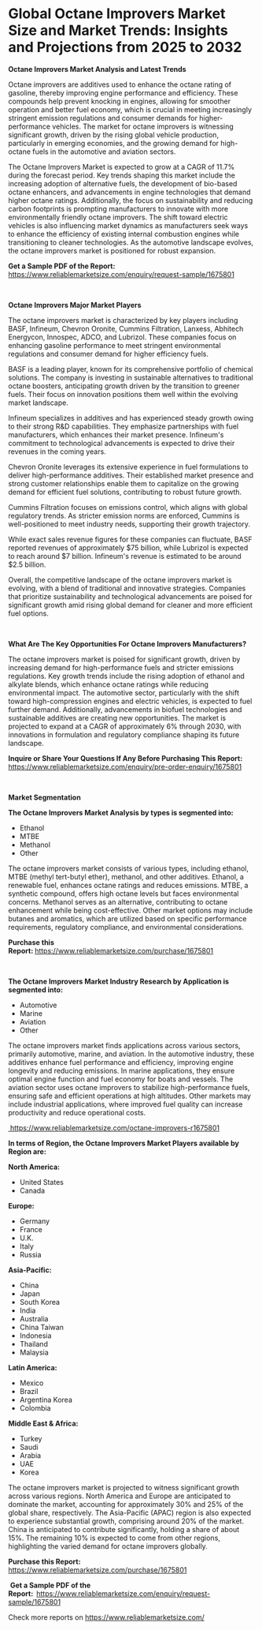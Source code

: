 <p><h1>Global Octane Improvers Market Size and Market Trends: Insights and Projections from 2025 to 2032</h1></p><p><strong>Octane Improvers Market Analysis and Latest Trends</strong></p>
<p><p>Octane improvers are additives used to enhance the octane rating of gasoline, thereby improving engine performance and efficiency. These compounds help prevent knocking in engines, allowing for smoother operation and better fuel economy, which is crucial in meeting increasingly stringent emission regulations and consumer demands for higher-performance vehicles. The market for octane improvers is witnessing significant growth, driven by the rising global vehicle production, particularly in emerging economies, and the growing demand for high-octane fuels in the automotive and aviation sectors.</p><p>The Octane Improvers Market is expected to grow at a CAGR of 11.7% during the forecast period. Key trends shaping this market include the increasing adoption of alternative fuels, the development of bio-based octane enhancers, and advancements in engine technologies that demand higher octane ratings. Additionally, the focus on sustainability and reducing carbon footprints is prompting manufacturers to innovate with more environmentally friendly octane improvers. The shift toward electric vehicles is also influencing market dynamics as manufacturers seek ways to enhance the efficiency of existing internal combustion engines while transitioning to cleaner technologies. As the automotive landscape evolves, the octane improvers market is positioned for robust expansion.</p></p>
<p><strong>Get a Sample PDF of the Report:&nbsp;</strong> <a href="https://www.reliablemarketsize.com/enquiry/request-sample/1675801?utm_campaign=3550&utm_medium=2&utm_source=Github&utm_content=ia&utm_term=31032025&utm_id=octane-improvers">https://www.reliablemarketsize.com/enquiry/request-sample/1675801</a></p>
<p>&nbsp;</p>
<p><strong>Octane Improvers Major Market Players</strong></p>
<p><p>The octane improvers market is characterized by key players including BASF, Infineum, Chevron Oronite, Cummins Filtration, Lanxess, Abhitech Energycon, Innospec, ADCO, and Lubrizol. These companies focus on enhancing gasoline performance to meet stringent environmental regulations and consumer demand for higher efficiency fuels.</p><p>BASF is a leading player, known for its comprehensive portfolio of chemical solutions. The company is investing in sustainable alternatives to traditional octane boosters, anticipating growth driven by the transition to greener fuels. Their focus on innovation positions them well within the evolving market landscape.</p><p>Infineum specializes in additives and has experienced steady growth owing to their strong R&D capabilities. They emphasize partnerships with fuel manufacturers, which enhances their market presence. Infineum's commitment to technological advancements is expected to drive their revenues in the coming years.</p><p>Chevron Oronite leverages its extensive experience in fuel formulations to deliver high-performance additives. Their established market presence and strong customer relationships enable them to capitalize on the growing demand for efficient fuel solutions, contributing to robust future growth.</p><p>Cummins Filtration focuses on emissions control, which aligns with global regulatory trends. As stricter emission norms are enforced, Cummins is well-positioned to meet industry needs, supporting their growth trajectory.</p><p>While exact sales revenue figures for these companies can fluctuate, BASF reported revenues of approximately $75 billion, while Lubrizol is expected to reach around $7 billion. Infineum's revenue is estimated to be around $2.5 billion.</p><p>Overall, the competitive landscape of the octane improvers market is evolving, with a blend of traditional and innovative strategies. Companies that prioritize sustainability and technological advancements are poised for significant growth amid rising global demand for cleaner and more efficient fuel options.</p></p>
<p>&nbsp;</p>
<p><strong>What Are The Key Opportunities For Octane Improvers Manufacturers?</strong></p>
<p><p>The octane improvers market is poised for significant growth, driven by increasing demand for high-performance fuels and stricter emissions regulations. Key growth trends include the rising adoption of ethanol and alkylate blends, which enhance octane ratings while reducing environmental impact. The automotive sector, particularly with the shift toward high-compression engines and electric vehicles, is expected to fuel further demand. Additionally, advancements in biofuel technologies and sustainable additives are creating new opportunities. The market is projected to expand at a CAGR of approximately 6% through 2030, with innovations in formulation and regulatory compliance shaping its future landscape.</p></p>
<p><strong>Inquire or Share Your Questions If Any Before Purchasing This Report:</strong> <a href="https://www.reliablemarketsize.com/enquiry/pre-order-enquiry/1675801?utm_campaign=3550&utm_medium=2&utm_source=Github&utm_content=ia&utm_term=31032025&utm_id=octane-improvers">https://www.reliablemarketsize.com/enquiry/pre-order-enquiry/1675801</a></p>
<p>&nbsp;</p>
<p><strong>Market Segmentation</strong></p>
<p><strong>The Octane Improvers Market Analysis by types is segmented into:</strong></p>
<p><ul><li>Ethanol</li><li>MTBE</li><li>Methanol</li><li>Other</li></ul></p>
<p><p>The octane improvers market consists of various types, including ethanol, MTBE (methyl tert-butyl ether), methanol, and other additives. Ethanol, a renewable fuel, enhances octane ratings and reduces emissions. MTBE, a synthetic compound, offers high octane levels but faces environmental concerns. Methanol serves as an alternative, contributing to octane enhancement while being cost-effective. Other market options may include butanes and aromatics, which are utilized based on specific performance requirements, regulatory compliance, and environmental considerations.</p></p>
<p><strong>Purchase this Report:&nbsp;</strong><a href="https://www.reliablemarketsize.com/purchase/1675801?utm_campaign=3550&utm_medium=2&utm_source=Github&utm_content=ia&utm_term=31032025&utm_id=octane-improvers">https://www.reliablemarketsize.com/purchase/1675801</a></p>
<p>&nbsp;</p>
<p><strong>The Octane Improvers Market Industry Research by Application is segmented into:</strong></p>
<p><ul><li>Automotive</li><li>Marine</li><li>Aviation</li><li>Other</li></ul></p>
<p><p>The octane improvers market finds applications across various sectors, primarily automotive, marine, and aviation. In the automotive industry, these additives enhance fuel performance and efficiency, improving engine longevity and reducing emissions. In marine applications, they ensure optimal engine function and fuel economy for boats and vessels. The aviation sector uses octane improvers to stabilize high-performance fuels, ensuring safe and efficient operations at high altitudes. Other markets may include industrial applications, where improved fuel quality can increase productivity and reduce operational costs.</p></p>
<p><a href="https://www.reliablemarketsize.com/octane-improvers-r1675801?utm_campaign=3550&utm_medium=2&utm_source=Github&utm_content=ia&utm_term=31032025&utm_id=octane-improvers">&nbsp;https://www.reliablemarketsize.com/octane-improvers-r1675801</a></p>
<p><strong>In terms of Region, the Octane Improvers Market Players available by Region are:</strong></p>
<p>
    <p> <strong> North America: </strong>
        <ul>
            <li>United States</li>
            <li>Canada</li>
        </ul>
        </p> 
    <p> <strong> Europe: </strong>
        <ul>
            <li>Germany</li>
            <li>France</li>
            <li>U.K.</li>
            <li>Italy</li>
            <li>Russia</li>
        </ul>
        </p> 
    <p> <strong> Asia-Pacific: </strong>
        <ul>
            <li>China</li>
            <li>Japan</li>
            <li>South Korea</li>
            <li>India</li>
            <li>Australia</li>
            <li>China Taiwan</li>
            <li>Indonesia</li>
            <li>Thailand</li>
            <li>Malaysia</li>
        </ul>
        </p> 
    <p> <strong> Latin America: </strong>
        <ul>
            <li>Mexico</li>
            <li>Brazil</li>
            <li>Argentina Korea</li>
            <li>Colombia</li>
        </ul>
        </p> 
    <p> <strong> Middle East & Africa: </strong>
        <ul>
            <li>Turkey</li>
            <li>Saudi</li>
            <li>Arabia</li>
            <li>UAE</li>
            <li>Korea</li>
        </ul>
    </p>
    </p>
<p><p>The octane improvers market is projected to witness significant growth across various regions. North America and Europe are anticipated to dominate the market, accounting for approximately 30% and 25% of the global share, respectively. The Asia-Pacific (APAC) region is also expected to experience substantial growth, comprising around 20% of the market. China is anticipated to contribute significantly, holding a share of about 15%. The remaining 10% is expected to come from other regions, highlighting the varied demand for octane improvers globally.</p></p>
<p><strong>Purchase this Report: </strong><a href="https://www.reliablemarketsize.com/purchase/1675801?utm_campaign=3550&utm_medium=2&utm_source=Github&utm_content=ia&utm_term=31032025&utm_id=octane-improvers">https://www.reliablemarketsize.com/purchase/1675801</a></p>
<p>&nbsp;<strong>Get a Sample PDF of the Report:&nbsp;&nbsp;</strong><a href="https://www.reliablemarketsize.com/enquiry/request-sample/1675801?utm_campaign=3550&utm_medium=2&utm_source=Github&utm_content=ia&utm_term=31032025&utm_id=octane-improvers">https://www.reliablemarketsize.com/enquiry/request-sample/1675801</a></p>
<p><strong></strong></p>
<p>Check more reports on <a href="https://www.reliablemarketsize.com/?utm_campaign=3550&utm_medium=2&utm_source=Github&utm_content=ia&utm_term=31032025&utm_id=octane-improvers">https://www.reliablemarketsize.com/</a></p>